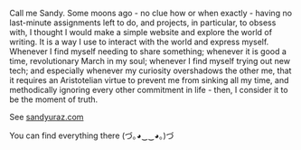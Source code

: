 Call me Sandy. Some moons ago - no clue how or when exactly - having no last-minute assignments left to do, and projects, in particular, to obsess with, I thought I would make a simple website and explore the world of writing. It is a way I use to interact with the world and express myself. Whenever I find myself needing to share something; whenever it is good a time, revolutionary March in my soul; whenever I find myself trying out new tech; and especially whenever my curiosity overshadows the other me, that it requires an Aristotelian virtue to prevent me from sinking all my time, and methodically ignoring every other commitment in life - then, I consider it to be the moment of truth.

See [sandyuraz.com](https://sandyuraz.com)

You can find everything there (づ｡◕‿‿◕｡)づ
